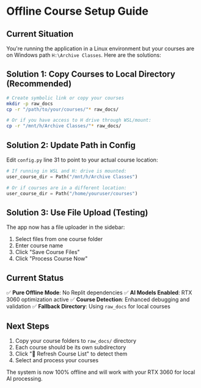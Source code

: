 # Offline Course Setup Guide

## Current Situation
You're running the application in a Linux environment but your courses are on Windows path `H:\Archive Classes`. Here are the solutions:

## Solution 1: Copy Courses to Local Directory (Recommended)

```bash
# Create symbolic link or copy your courses
mkdir -p raw_docs
cp -r "/path/to/your/courses/"* raw_docs/

# Or if you have access to H drive through WSL/mount:
cp -r "/mnt/h/Archive Classes/"* raw_docs/
```

## Solution 2: Update Path in Config

Edit `config.py` line 31 to point to your actual course location:

```python
# If running in WSL and H: drive is mounted:
user_course_dir = Path("/mnt/h/Archive Classes")

# Or if courses are in a different location:
user_course_dir = Path("/home/youruser/courses")
```

## Solution 3: Use File Upload (Testing)

The app now has a file uploader in the sidebar:
1. Select files from one course folder
2. Enter course name  
3. Click "Save Course Files"
4. Click "Process Course Now"

## Current Status

✅ **Pure Offline Mode**: No Replit dependencies
✅ **AI Models Enabled**: RTX 3060 optimization active
✅ **Course Detection**: Enhanced debugging and validation
✅ **Fallback Directory**: Using `raw_docs` for local courses

## Next Steps

1. Copy your course folders to `raw_docs/` directory
2. Each course should be its own subdirectory
3. Click "🔄 Refresh Course List" to detect them
4. Select and process your courses

The system is now 100% offline and will work with your RTX 3060 for local AI processing.